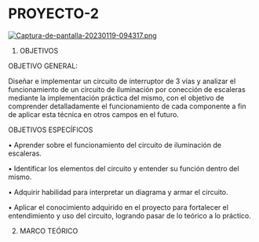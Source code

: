 # PROYECTO-2

[![Captura-de-pantalla-20230119-094317.png](https://i.postimg.cc/8zXgbRxx/Captura-de-pantalla-20230119-094317.png)](https://postimg.cc/TKbsdDdc)

1. OBJETIVOS

OBJETIVO GENERAL:

Diseñar e implementar un circuito de interruptor de 3 vías y analizar el funcionamiento de un circuito de iluminación por conección de escaleras mediante la implementación práctica del mismo, con el objetivo de comprender detalladamente el funcionamiento de cada componente a fin de aplicar esta técnica en otros campos en el futuro.

OBJETIVOS ESPECÍFICOS

• Aprender sobre el funcionamiento del circuito de iluminación de escaleras.

• Identificar los elementos del circuito y entender su función dentro del mismo.

• Adquirir habilidad para interpretar un diagrama y armar el circuito.

• Aplicar el conocimiento adquirido en el proyecto para fortalecer el entendimiento y uso del circuito, logrando pasar de lo teórico a lo práctico.

2. MARCO TEÓRICO

